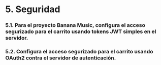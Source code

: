 # 5. Seguridad

### 5.1. Para el proyecto Banana Music, configura el acceso segurizado para el carrito usando tokens JWT simples en el servidor.
### 5.2. Configura el acceso segurizado para el carrito usando OAuth2 contra el servidor de autenticación.
